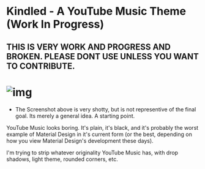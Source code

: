 # Kindled - A YouTube Music Theme (Work In Progress)

## THIS IS VERY WORK AND PROGRESS AND BROKEN. PLEASE DONT USE UNLESS YOU WANT TO CONTRIBUTE.

# ![img](https://files.catbox.moe/6hrxl0.png)

* The Screenshot above is very shotty, but is not representive of the final goal. Its merely a general idea. A starting point.

YouTube Music looks boring. It's plain, it's black, and it's probably the worst example of Material Design in it's current form (or the best, depending on how you view Material Design's development these days).

I'm trying to strip whatever originality YouTube Music has, with drop shadows, light theme, rounded corners, etc. 
